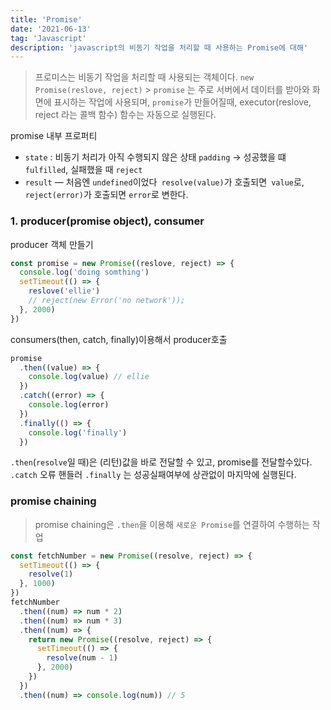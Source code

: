 ```yaml
---
title: 'Promise'
date: '2021-06-13'
tag: 'Javascript'
description: 'javascript의 비동기 작업을 처리할 때 사용하는 Promise에 대해'
---
```


> 프로미스는 비동기 작업을 처리할 때 사용되는 객체이다.
> `new Promise(reslove, reject)` > `promise` 는 주로 서버에서 데이터를 받아와 화면에 표시하는 작업에 사용되며, `promise`가 만들어질때, executor(reslove, reject 라는 콜백 함수) 함수는 자동으로 실행된다.

promise 내부 프로퍼티

- `state` : 비동기 처리가 아직 수행되지 않은 상태 `padding` ->
  성공했을 떄 `fulfilled`, 실패했을 때 `reject`
- `result` — 처음엔 `undefined`이었다` resolve(value)`가 호출되면` value`로, `reject(error)`가 호출되면 `error`로 변한다.

### 1. producer(promise object), consumer

producer 객체 만들기

```js
const promise = new Promise((reslove, reject) => {
  console.log('doing somthing')
  setTimeout(() => {
    reslove('ellie')
    // reject(new Error('no network'));
  }, 2000)
})
```

consumers(then, catch, finally)이용해서 producer호출

```js
promise
  .then((value) => {
    console.log(value) // ellie
  })
  .catch((error) => {
    console.log(error)
  })
  .finally(() => {
    console.log('finally')
  })
```

`.then`(`resolve`일 때)은 (리턴)값을 바로 전달할 수 있고, promise를 전달할수있다.
`.catch` 오류 핸들러
`.finally` 는 성공실패여부에 상관없이 마지막에 실행된다.

### promise chaining

> promise chaining은 `.then`을 이용해 `새로운 Promise`를 연결하여 수행하는 작업

```js
const fetchNumber = new Promise((resolve, reject) => {
  setTimeout(() => {
    resolve(1)
  }, 1000)
})
fetchNumber
  .then((num) => num * 2)
  .then((num) => num * 3)
  .then((num) => {
    return new Promise((resolve, reject) => {
      setTimeout(() => {
        resolve(num - 1)
      }, 2000)
    })
  })
  .then((num) => console.log(num)) // 5
```
